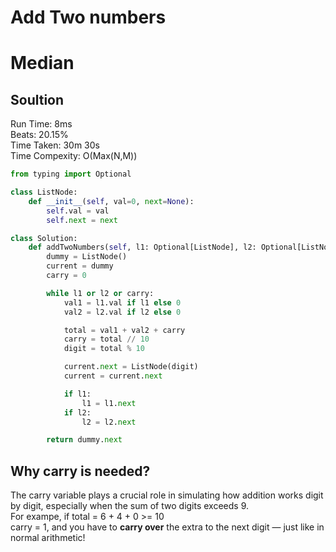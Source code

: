 
Add Two numbers
=========
# Median
## Soultion
Run Time: 8ms      
Beats: 20.15%      
Time Taken: 30m 30s      
Time Compexity: O(Max(N,M))    

```python
from typing import Optional

class ListNode:
    def __init__(self, val=0, next=None):
        self.val = val
        self.next = next

class Solution:
    def addTwoNumbers(self, l1: Optional[ListNode], l2: Optional[ListNode]) -> Optional[ListNode]:
        dummy = ListNode()
        current = dummy
        carry = 0

        while l1 or l2 or carry:
            val1 = l1.val if l1 else 0
            val2 = l2.val if l2 else 0

            total = val1 + val2 + carry
            carry = total // 10
            digit = total % 10

            current.next = ListNode(digit)
            current = current.next

            if l1:
                l1 = l1.next
            if l2:
                l2 = l2.next

        return dummy.next

```

## Why carry is needed?
The carry variable plays a crucial role in simulating how addition works digit by digit, especially when the sum of two digits exceeds 9.   
For exampe, if total = 6 + 4 + 0 >= 10  
carry = 1, and you have to **carry over** the extra to the next digit — just like in normal arithmetic!
